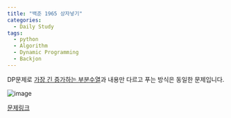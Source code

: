 ```yaml
---
title: "백준 1965 상자넣기"
categories:
  - Daily Study
tags:
  - python
  - Algorithm
  - Dynamic Programming
  - Backjon
---
```


DP문제로 [가장 긴 증가하는 부분수열](https://voka.github.io/daily%20study/%EB%B0%B1%EC%A4%80-11053-%EA%B0%80%EC%9E%A5-%EA%B8%B4-%EC%A6%9D%EA%B0%80%ED%95%98%EB%8A%94-%EB%B6%80%EB%B6%84-%EC%88%98%EC%97%B4/)과 내용만 다르고 푸는 방식은 동일한 문제입니다.


![image](https://user-images.githubusercontent.com/38587274/147849490-261a2a69-7f77-4d7a-896e-ed8c99b83a8a.png)



[문제링크](https://www.acmicpc.net/problem/1965)


<script src="https://gist.github.com/voka/d16f91fb098f22bd828a7e6a5ee521dd.js"></script>